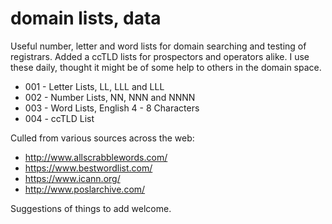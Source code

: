 # domain lists, data

Useful number, letter and word lists for domain searching and testing of registrars. Added a ccTLD lists for prospectors and operators alike. I use these daily, thought it might be of some help to others in the domain space.

- 001 - Letter Lists, LL, LLL and LLL
- 002 - Number Lists, NN, NNN and NNNN
- 003 - Word Lists, English 4 - 8 Characters
- 004 - ccTLD List

Culled from various sources across the web:

- http://www.allscrabblewords.com/
- https://www.bestwordlist.com/
- https://www.icann.org/
- http://www.poslarchive.com/

Suggestions of things to add welcome.